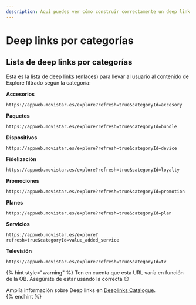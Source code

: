 ```yaml
---
description: Aquí puedes ver cómo construir correctamente un deep link para Explore
---
```


# Deep links por categorías

## Lista de deep links por categorías

Esta es la lista de deep links \(enlaces\) para llevar al usuario al contenido de Explore filtrado según la categoría:

**Accesorios**

`https://appweb.movistar.es/explore?refresh=true&categoryId=accesory` 

**Paquetes**

`https://appweb.movistar.es/explore?refresh=true&categoryId=bundle`

**Dispositivos**

`https://appweb.movistar.es/explore?refresh=true&categoryId=device`

**Fidelización**

`https://appweb.movistar.es/explore?refresh=true&categoryId=loyalty`

**Promociones**

`https://appweb.movistar.es/explore?refresh=true&categoryId=promotion`

**Planes**

`https://appweb.movistar.es/explore?refresh=true&categoryId=plan`

**Servicios**

`https://appweb.movistar.es/explore?refresh=true&categoryId=value_added_service` 

**Televisión**

`https://appweb.movistar.es/explore?refresh=true&categoryId=tv` 

{% hint style="warning" %}
Ten en cuenta que esta URL varía en función de la OB. Asegúrate de estar usando la correcta 😉 

Amplía información sobre Deep links en [Deeplinks Catalogue](https://tef-novum.gitbook.io/novum/develop/deeplinks-catalog).  
{% endhint %}

